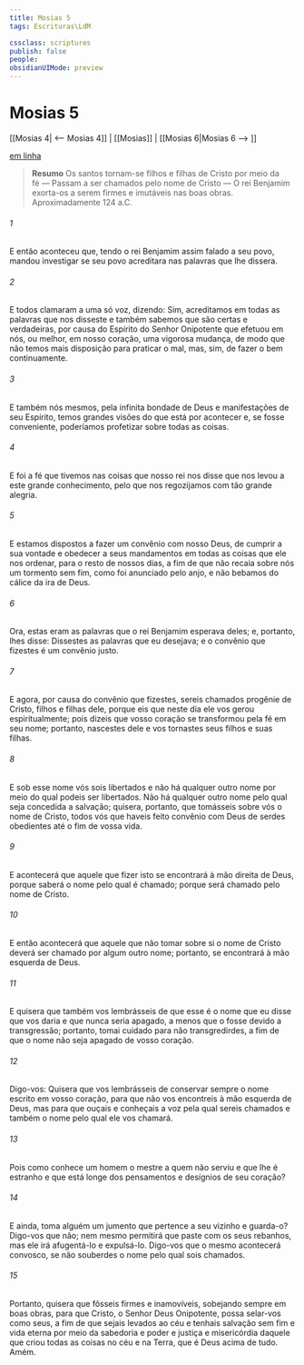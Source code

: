 ```yaml
---
title: Mosias 5
tags: Escrituras\LdM

cssclass: scriptures
publish: false
people:
obsidianUIMode: preview
---
```


# Mosias 5
[[Mosias 4| <-- Mosias 4]] | [[Mosias]] | [[Mosias 6|Mosias 6 --> ]]

[em linha](https://churchofjesuschrist.org/study/scriptures/bofm/mosiah/5?lang=por)

> __Resumo__
Os santos tornam-se filhos e filhas de Cristo por meio da fé — Passam a ser chamados pelo nome de Cristo — O rei Benjamim exorta-os a serem firmes e imutáveis nas boas obras. Aproximadamente 124 a.C.

###### 1 
E então aconteceu que, tendo o rei Benjamim assim falado a seu povo, mandou investigar se seu povo acreditara nas palavras que lhe dissera.

###### 2 
E todos clamaram a uma só voz, dizendo: Sim, acreditamos em todas as palavras que nos disseste e também sabemos que são certas e verdadeiras, por causa do Espírito do Senhor Onipotente que efetuou em nós, ou melhor, em nosso coração, uma vigorosa mudança, de modo que não temos mais disposição para praticar o mal, mas, sim, de fazer o bem continuamente.

###### 3 
E também nós mesmos, pela infinita bondade de Deus e manifestações de seu Espírito, temos grandes visões do que está por acontecer e, se fosse conveniente, poderíamos profetizar sobre todas as coisas.

###### 4 
E foi a fé que tivemos nas coisas que nosso rei nos disse que nos levou a este grande conhecimento, pelo que nos regozijamos com tão grande alegria.

###### 5 
E estamos dispostos a fazer um convênio com nosso Deus, de cumprir a sua vontade e obedecer a seus mandamentos em todas as coisas que ele nos ordenar, para o resto de nossos dias, a fim de que não recaia sobre nós um tormento sem fim, como foi anunciado pelo anjo, e não bebamos do cálice da ira de Deus.

###### 6 
Ora, estas eram as palavras que o rei Benjamim esperava deles; e, portanto, lhes disse: Dissestes as palavras que eu desejava; e o convênio que fizestes é um convênio justo.

###### 7 
E agora, por causa do convênio que fizestes, sereis chamados progênie de Cristo, filhos e filhas dele, porque eis que neste dia ele vos gerou espiritualmente; pois dizeis que vosso coração se transformou pela fé em seu nome; portanto, nascestes dele e vos tornastes seus filhos e suas filhas.

###### 8 
E sob esse nome vós sois libertados e não há qualquer outro nome por meio do qual podeis ser libertados. Não há qualquer outro nome pelo qual seja concedida a salvação; quisera, portanto, que tomásseis sobre vós o nome de Cristo, todos vós que haveis feito convênio com Deus de serdes obedientes até o fim de vossa vida.

###### 9 
E acontecerá que aquele que fizer isto se encontrará à mão direita de Deus, porque saberá o nome pelo qual é chamado; porque será chamado pelo nome de Cristo.

###### 10 
E então acontecerá que aquele que não tomar sobre si o nome de Cristo deverá ser chamado por algum outro nome; portanto, se encontrará à mão esquerda de Deus.

###### 11 
E quisera que também vos lembrásseis de que esse é o nome que eu disse que vos daria e que nunca seria apagado, a menos que o fosse devido a transgressão; portanto, tomai cuidado para não transgredirdes, a fim de que o nome não seja apagado de vosso coração.

###### 12 
Digo-vos: Quisera que vos lembrásseis de conservar sempre o nome escrito em vosso coração, para que não vos encontreis à mão esquerda de Deus, mas para que ouçais e conheçais a voz pela qual sereis chamados e também o nome pelo qual ele vos chamará.

###### 13 
Pois como conhece um homem o mestre a quem não serviu e que lhe é estranho e que está longe dos pensamentos e desígnios de seu coração?

###### 14 
E ainda, toma alguém um jumento que pertence a seu vizinho e guarda-o? Digo-vos que não; nem mesmo permitirá que paste com os seus rebanhos, mas ele irá afugentá-lo e expulsá-lo. Digo-vos que o mesmo acontecerá convosco, se não souberdes o nome pelo qual sois chamados.

###### 15 
Portanto, quisera que fôsseis firmes e inamovíveis, sobejando sempre em boas obras, para que Cristo, o Senhor Deus Onipotente, possa selar-vos como seus, a fim de que sejais levados ao céu e tenhais salvação sem fim e vida eterna por meio da sabedoria e poder e justiça e misericórdia daquele que criou todas as coisas no céu e na Terra, que é Deus acima de tudo. Amém.


